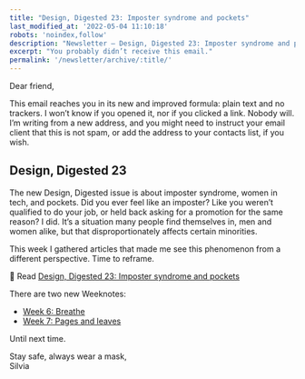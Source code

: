 ```yaml
---
title: "Design, Digested 23: Imposter syndrome and pockets"
last_modified_at: '2022-05-04 11:10:18'
robots: 'noindex,follow'
description: "Newsletter – Design, Digested 23: Imposter syndrome and pockets"
excerpt: "You probably didn’t receive this email."
permalink: '/newsletter/archive/:title/'
---
```

Dear friend,

This email reaches you in its new and improved formula: plain text and no trackers. I won’t know if you opened it, nor if you clicked a link. Nobody will. I’m writing from a new address, and you might need to instruct your email client that this is not spam, or add the address to your contacts list, if you wish.

## Design, Digested 23

The new Design, Digested issue is about imposter syndrome, women in tech, and pockets. Did you ever feel like an imposter? Like you weren’t qualified to do your job, or held back asking for a promotion for the same reason? I did. It’s a situation many people find themselves in, men and women alike, but that disproportionately affects certain minorities. 

This week I gathered articles that made me see this phenomenon from a different perspective. Time to reframe.

<p class="detached">🔗 Read <a href="https://silviamaggidesign.com/design-digested/design-digested-23/">Design, Digested 23: Imposter syndrome and pockets</a></p>

<p class="detached">There are two new Weeknotes:</p>

<ul class="smd-ul">
  <li><a href="https://silviamaggidesign.com/weeknotes/weeknotes-6/">Week 6: Breathe</a></li>
  <li><a href="https://silviamaggidesign.com/weeknotes/weeknotes-7/">Week 7: Pages and leaves</a></li>
</ul>

<p class="detached">Until next time.</p>

<p class="detached">Stay safe, always wear a mask,<br>
Silvia</p>